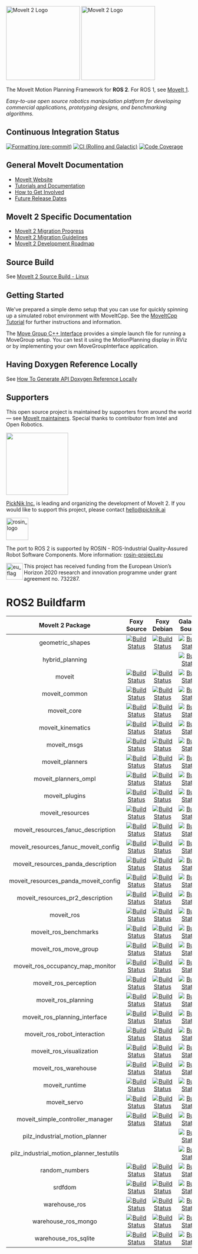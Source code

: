 <img src="https://moveit.ros.org/assets/logo/moveit2/moveit_logo-black.png#gh-light-mode-only" alt="MoveIt 2 Logo" width="200" id="moveit-logo-black"/>
<img src="https://moveit.ros.org/assets/logo/moveit2/moveit_logo-white.png#gh-dark-mode-only" alt="MoveIt 2 Logo" width="200" id="moveit-logo-white"/>

The MoveIt Motion Planning Framework for **ROS 2**. For ROS 1, see [MoveIt 1](https://github.com/ros-planning/moveit).

*Easy-to-use open source robotics manipulation platform for developing commercial applications, prototyping designs, and benchmarking algorithms.*

## Continuous Integration Status

[![Formatting (pre-commit)](https://github.com/ros-planning/moveit2/actions/workflows/format.yaml/badge.svg?branch=main)](https://github.com/ros-planning/moveit2/actions/workflows/format.yaml?query=branch%3Amain)
[![CI (Rolling and Galactic)](https://github.com/ros-planning/moveit2/actions/workflows/ci.yaml/badge.svg?branch=main)](https://github.com/ros-planning/moveit2/actions/workflows/ci.yaml?query=branch%3Amain)
[![Code Coverage](https://codecov.io/gh/ros-planning/moveit2/branch/main/graph/badge.svg?token=W7uHKcY0ly)](https://codecov.io/gh/ros-planning/moveit2)

## General MoveIt Documentation

- [MoveIt Website](http://moveit.ros.org)
- [Tutorials and Documentation](https://ros-planning.github.io/moveit_tutorials/)
- [How to Get Involved](http://moveit.ros.org/about/get_involved/)
- [Future Release Dates](https://moveit.ros.org/#release-versions)

## MoveIt 2 Specific Documentation

- [MoveIt 2 Migration Progress](https://docs.google.com/spreadsheets/d/1aPb3hNP213iPHQIYgcnCYh9cGFUlZmi_06E_9iTSsOI/edit?usp=sharing)
- [MoveIt 2 Migration Guidelines](doc/MIGRATION_GUIDE.md)
- [MoveIt 2 Development Roadmap](https://moveit.ros.org/documentation/contributing/roadmap/)

## Source Build

See [MoveIt 2 Source Build - Linux](https://moveit.ros.org/install-moveit2/source/)

## Getting Started

We've prepared a simple demo setup that you can use for quickly spinning up a simulated robot environment with MoveItCpp.
See the [MoveItCpp Tutorial](https://moveit.picknik.ai/foxy/doc/moveit_cpp/moveitcpp_tutorial.html) for further instructions and information.

The [Move Group C++ Interface](https://moveit.picknik.ai/foxy/doc/move_group_interface/move_group_interface_tutorial.html) provides a simple launch file for running a MoveGroup setup.
You can test it using the MotionPlanning display in RViz or by implementing your own MoveGroupInterface application.

## Having Doxygen Reference Locally
See [How To Generate API Doxygen Reference Locally](https://moveit.picknik.ai/main/doc/how_to_guides/how_to_generate_api_doxygen_locally.html)

## Supporters

This open source project is maintained by supporters from around the world — see [MoveIt maintainers](https://moveit.ros.org/about/). Special thanks to contributor from Intel and Open Robotics.

<a href="https://picknik.ai/">
  <img src="https://picknik.ai/assets/images/logo.jpg" width="168">
</a>

[PickNik Inc.](https://picknik.ai/) is leading and organizing the development of MoveIt 2.
If you would like to support this project, please contact hello@picknik.ai

<a href="http://rosin-project.eu">
  <img src="http://rosin-project.eu/wp-content/uploads/rosin_ack_logo_wide.png"
       alt="rosin_logo" height="60" >
</a>

The port to ROS 2 is supported by ROSIN - ROS-Industrial Quality-Assured Robot Software Components.
More information: <a href="http://rosin-project.eu">rosin-project.eu</a>

<img src="http://rosin-project.eu/wp-content/uploads/rosin_eu_flag.jpg"
     alt="eu_flag" height="45" align="left" >

This project has received funding from the European Union’s Horizon 2020
research and innovation programme under grant agreement no. 732287.


# ROS2 Buildfarm
| MoveIt 2 Package | Foxy Source | Foxy Debian | Galactic Source | Galactic Debian | Rolling Source | Rolling Debian |
|:---:|:---:|:---:|:---:|:---:|:---:|:---:|
| geometric_shapes | [![Build Status](https://build.ros2.org/buildStatus/icon?job=Fsrc_uF__geometric_shapes__ubuntu_focal__source)](https://build.ros2.org/job/Fsrc_uF__geometric_shapes__ubuntu_focal__source/) | [![Build Status](https://build.ros2.org/buildStatus/icon?job=Fbin_uF64__geometric_shapes__ubuntu_focal_amd64__binary)](https://build.ros2.org/job/Fbin_uF64__geometric_shapes__ubuntu_focal_amd64__binary/) | [![Build Status](https://build.ros2.org/buildStatus/icon?job=Gsrc_uF__geometric_shapes__ubuntu_focal__source)](https://build.ros2.org/job/Gsrc_uF__geometric_shapes__ubuntu_focal__source/) | [![Build Status](https://build.ros2.org/buildStatus/icon?job=Gbin_uF64__geometric_shapes__ubuntu_focal_amd64__binary)](https://build.ros2.org/job/Gbin_uF64__geometric_shapes__ubuntu_focal_amd64__binary/) | [![Build Status](https://build.ros2.org/buildStatus/icon?job=Rsrc_uF__geometric_shapes__ubuntu_focal__source)](https://build.ros2.org/job/Rsrc_uF__geometric_shapes__ubuntu_focal__source/) | [![Build Status](https://build.ros2.org/buildStatus/icon?job=Rbin_uF64__geometric_shapes__ubuntu_focal_amd64__binary)](https://build.ros2.org/job/Rbin_uF64__geometric_shapes__ubuntu_focal_amd64__binary/) |
| hybrid_planning | | | [![Build Status](https://build.ros2.org/buildStatus/icon?job=Gsrc_uF__moveit_hybrid_planning__ubuntu_focal__source)](https://build.ros2.org/job/Gsrc_uF__moveit_hybrid_planning__ubuntu_focal__source/) | [![Build Status](https://build.ros2.org/buildStatus/icon?job=Gbin_uF64__moveit_hybrid_planning__ubuntu_focal_amd64__binary)](https://build.ros2.org/job/Gbin_uF64__moveit_hybrid_planning__ubuntu_focal_amd64__binary/) | [![Build Status](https://build.ros2.org/buildStatus/icon?job=Rsrc_uF__moveit_hybrid_planning__ubuntu_focal__source)](https://build.ros2.org/job/Rsrc_uF__moveit_hybrid_planning__ubuntu_focal__source/) | [![Build Status](https://build.ros2.org/buildStatus/icon?job=Rbin_uF64__moveit_hybrid_planning__ubuntu_focal_amd64__binary)](https://build.ros2.org/job/Rbin_uF64__moveit_hybrid_planning__ubuntu_focal_amd64__binary/) |
| moveit | [![Build Status](https://build.ros2.org/buildStatus/icon?job=Fsrc_uF__moveit__ubuntu_focal__source)](https://build.ros2.org/job/Fsrc_uF__moveit__ubuntu_focal__source/) | [![Build Status](https://build.ros2.org/buildStatus/icon?job=Fbin_uF64__moveit__ubuntu_focal_amd64__binary)](https://build.ros2.org/job/Fbin_uF64__moveit__ubuntu_focal_amd64__binary/) | [![Build Status](https://build.ros2.org/buildStatus/icon?job=Gsrc_uF__moveit__ubuntu_focal__source)](https://build.ros2.org/job/Gsrc_uF__moveit__ubuntu_focal__source/) | [![Build Status](https://build.ros2.org/buildStatus/icon?job=Gbin_uF64__moveit__ubuntu_focal_amd64__binary)](https://build.ros2.org/job/Gbin_uF64__moveit__ubuntu_focal_amd64__binary/) | [![Build Status](https://build.ros2.org/buildStatus/icon?job=Rsrc_uF__moveit__ubuntu_focal__source)](https://build.ros2.org/job/Rsrc_uF__moveit__ubuntu_focal__source/) | [![Build Status](https://build.ros2.org/buildStatus/icon?job=Rbin_uF64__moveit__ubuntu_focal_amd64__binary)](https://build.ros2.org/job/Rbin_uF64__moveit__ubuntu_focal_amd64__binary/) |
| moveit_common | [![Build Status](https://build.ros2.org/buildStatus/icon?job=Fsrc_uF__moveit_common__ubuntu_focal__source)](https://build.ros2.org/job/Fsrc_uF__moveit_common__ubuntu_focal__source/) | [![Build Status](https://build.ros2.org/buildStatus/icon?job=Fbin_uF64__moveit_common__ubuntu_focal_amd64__binary)](https://build.ros2.org/job/Fbin_uF64__moveit_common__ubuntu_focal_amd64__binary/) | [![Build Status](https://build.ros2.org/buildStatus/icon?job=Gsrc_uF__moveit_common__ubuntu_focal__source)](https://build.ros2.org/job/Gsrc_uF__moveit_common__ubuntu_focal__source/) | [![Build Status](https://build.ros2.org/buildStatus/icon?job=Gbin_uF64__moveit_common__ubuntu_focal_amd64__binary)](https://build.ros2.org/job/Gbin_uF64__moveit_common__ubuntu_focal_amd64__binary/) | [![Build Status](https://build.ros2.org/buildStatus/icon?job=Rsrc_uF__moveit_common__ubuntu_focal__source)](https://build.ros2.org/job/Rsrc_uF__moveit_common__ubuntu_focal__source/) | [![Build Status](https://build.ros2.org/buildStatus/icon?job=Rbin_uF64__moveit_common__ubuntu_focal_amd64__binary)](https://build.ros2.org/job/Rbin_uF64__moveit_common__ubuntu_focal_amd64__binary/) |
| moveit_core | [![Build Status](https://build.ros2.org/buildStatus/icon?job=Fsrc_uF__moveit_core__ubuntu_focal__source)](https://build.ros2.org/job/Fsrc_uF__moveit_core__ubuntu_focal__source/) | [![Build Status](https://build.ros2.org/buildStatus/icon?job=Fbin_uF64__moveit_core__ubuntu_focal_amd64__binary)](https://build.ros2.org/job/Fbin_uF64__moveit_core__ubuntu_focal_amd64__binary/) | [![Build Status](https://build.ros2.org/buildStatus/icon?job=Gsrc_uF__moveit_core__ubuntu_focal__source)](https://build.ros2.org/job/Gsrc_uF__moveit_core__ubuntu_focal__source/) | [![Build Status](https://build.ros2.org/buildStatus/icon?job=Gbin_uF64__moveit_core__ubuntu_focal_amd64__binary)](https://build.ros2.org/job/Gbin_uF64__moveit_core__ubuntu_focal_amd64__binary/) | [![Build Status](https://build.ros2.org/buildStatus/icon?job=Rsrc_uF__moveit_core__ubuntu_focal__source)](https://build.ros2.org/job/Rsrc_uF__moveit_core__ubuntu_focal__source/) | [![Build Status](https://build.ros2.org/buildStatus/icon?job=Rbin_uF64__moveit_core__ubuntu_focal_amd64__binary)](https://build.ros2.org/job/Rbin_uF64__moveit_core__ubuntu_focal_amd64__binary/) |
| moveit_kinematics | [![Build Status](https://build.ros2.org/buildStatus/icon?job=Fsrc_uF__moveit_kinematics__ubuntu_focal__source)](https://build.ros2.org/job/Fsrc_uF__moveit_kinematics__ubuntu_focal__source/) | [![Build Status](https://build.ros2.org/buildStatus/icon?job=Fbin_uF64__moveit_kinematics__ubuntu_focal_amd64__binary)](https://build.ros2.org/job/Fbin_uF64__moveit_kinematics__ubuntu_focal_amd64__binary/) | [![Build Status](https://build.ros2.org/buildStatus/icon?job=Gsrc_uF__moveit_kinematics__ubuntu_focal__source)](https://build.ros2.org/job/Gsrc_uF__moveit_kinematics__ubuntu_focal__source/) | [![Build Status](https://build.ros2.org/buildStatus/icon?job=Gbin_uF64__moveit_kinematics__ubuntu_focal_amd64__binary)](https://build.ros2.org/job/Gbin_uF64__moveit_kinematics__ubuntu_focal_amd64__binary/) | [![Build Status](https://build.ros2.org/buildStatus/icon?job=Rsrc_uF__moveit_kinematics__ubuntu_focal__source)](https://build.ros2.org/job/Rsrc_uF__moveit_kinematics__ubuntu_focal__source/) | [![Build Status](https://build.ros2.org/buildStatus/icon?job=Rbin_uF64__moveit_kinematics__ubuntu_focal_amd64__binary)](https://build.ros2.org/job/Rbin_uF64__moveit_kinematics__ubuntu_focal_amd64__binary/) |
| moveit_msgs | [![Build Status](https://build.ros2.org/buildStatus/icon?job=Fsrc_uF__moveit_msgs__ubuntu_focal__source)](https://build.ros2.org/job/Fsrc_uF__moveit_msgs__ubuntu_focal__source/) | [![Build Status](https://build.ros2.org/buildStatus/icon?job=Fbin_uF64__moveit_msgs__ubuntu_focal_amd64__binary)](https://build.ros2.org/job/Fbin_uF64__moveit_msgs__ubuntu_focal_amd64__binary/) | [![Build Status](https://build.ros2.org/buildStatus/icon?job=Gsrc_uF__moveit_msgs__ubuntu_focal__source)](https://build.ros2.org/job/Gsrc_uF__moveit_msgs__ubuntu_focal__source/) | [![Build Status](https://build.ros2.org/buildStatus/icon?job=Gbin_uF64__moveit_msgs__ubuntu_focal_amd64__binary)](https://build.ros2.org/job/Gbin_uF64__moveit_msgs__ubuntu_focal_amd64__binary/) | [![Build Status](https://build.ros2.org/buildStatus/icon?job=Rsrc_uF__moveit_msgs__ubuntu_focal__source)](https://build.ros2.org/job/Rsrc_uF__moveit_msgs__ubuntu_focal__source/) | [![Build Status](https://build.ros2.org/buildStatus/icon?job=Rbin_uF64__moveit_msgs__ubuntu_focal_amd64__binary)](https://build.ros2.org/job/Rbin_uF64__moveit_msgs__ubuntu_focal_amd64__binary/) |
| moveit_planners | [![Build Status](https://build.ros2.org/buildStatus/icon?job=Fsrc_uF__moveit_planners__ubuntu_focal__source)](https://build.ros2.org/job/Fsrc_uF__moveit_planners__ubuntu_focal__source/) | [![Build Status](https://build.ros2.org/buildStatus/icon?job=Fbin_uF64__moveit_planners__ubuntu_focal_amd64__binary)](https://build.ros2.org/job/Fbin_uF64__moveit_planners__ubuntu_focal_amd64__binary/) | [![Build Status](https://build.ros2.org/buildStatus/icon?job=Gsrc_uF__moveit_planners__ubuntu_focal__source)](https://build.ros2.org/job/Gsrc_uF__moveit_planners__ubuntu_focal__source/) | [![Build Status](https://build.ros2.org/buildStatus/icon?job=Gbin_uF64__moveit_planners__ubuntu_focal_amd64__binary)](https://build.ros2.org/job/Gbin_uF64__moveit_planners__ubuntu_focal_amd64__binary/) | [![Build Status](https://build.ros2.org/buildStatus/icon?job=Rsrc_uF__moveit_planners__ubuntu_focal__source)](https://build.ros2.org/job/Rsrc_uF__moveit_planners__ubuntu_focal__source/) | [![Build Status](https://build.ros2.org/buildStatus/icon?job=Rbin_uF64__moveit_planners__ubuntu_focal_amd64__binary)](https://build.ros2.org/job/Rbin_uF64__moveit_planners__ubuntu_focal_amd64__binary/) |
| moveit_planners_ompl | [![Build Status](https://build.ros2.org/buildStatus/icon?job=Fsrc_uF__moveit_planners_ompl__ubuntu_focal__source)](https://build.ros2.org/job/Fsrc_uF__moveit_planners_ompl__ubuntu_focal__source/) | [![Build Status](https://build.ros2.org/buildStatus/icon?job=Fbin_uF64__moveit_planners_ompl__ubuntu_focal_amd64__binary)](https://build.ros2.org/job/Fbin_uF64__moveit_planners_ompl__ubuntu_focal_amd64__binary/) | [![Build Status](https://build.ros2.org/buildStatus/icon?job=Gsrc_uF__moveit_planners_ompl__ubuntu_focal__source)](https://build.ros2.org/job/Gsrc_uF__moveit_planners_ompl__ubuntu_focal__source/) | [![Build Status](https://build.ros2.org/buildStatus/icon?job=Gbin_uF64__moveit_planners_ompl__ubuntu_focal_amd64__binary)](https://build.ros2.org/job/Gbin_uF64__moveit_planners_ompl__ubuntu_focal_amd64__binary/) | [![Build Status](https://build.ros2.org/buildStatus/icon?job=Rsrc_uF__moveit_planners_ompl__ubuntu_focal__source)](https://build.ros2.org/job/Rsrc_uF__moveit_planners_ompl__ubuntu_focal__source/) | [![Build Status](https://build.ros2.org/buildStatus/icon?job=Rbin_uF64__moveit_planners_ompl__ubuntu_focal_amd64__binary)](https://build.ros2.org/job/Rbin_uF64__moveit_planners_ompl__ubuntu_focal_amd64__binary/) |
| moveit_plugins | [![Build Status](https://build.ros2.org/buildStatus/icon?job=Fsrc_uF__moveit_plugins__ubuntu_focal__source)](https://build.ros2.org/job/Fsrc_uF__moveit_plugins__ubuntu_focal__source/) | [![Build Status](https://build.ros2.org/buildStatus/icon?job=Fbin_uF64__moveit_plugins__ubuntu_focal_amd64__binary)](https://build.ros2.org/job/Fbin_uF64__moveit_plugins__ubuntu_focal_amd64__binary/) | [![Build Status](https://build.ros2.org/buildStatus/icon?job=Gsrc_uF__moveit_plugins__ubuntu_focal__source)](https://build.ros2.org/job/Gsrc_uF__moveit_plugins__ubuntu_focal__source/) | [![Build Status](https://build.ros2.org/buildStatus/icon?job=Gbin_uF64__moveit_plugins__ubuntu_focal_amd64__binary)](https://build.ros2.org/job/Gbin_uF64__moveit_plugins__ubuntu_focal_amd64__binary/) | [![Build Status](https://build.ros2.org/buildStatus/icon?job=Rsrc_uF__moveit_plugins__ubuntu_focal__source)](https://build.ros2.org/job/Rsrc_uF__moveit_plugins__ubuntu_focal__source/) | [![Build Status](https://build.ros2.org/buildStatus/icon?job=Rbin_uF64__moveit_plugins__ubuntu_focal_amd64__binary)](https://build.ros2.org/job/Rbin_uF64__moveit_plugins__ubuntu_focal_amd64__binary/) |
| moveit_resources | [![Build Status](https://build.ros2.org/buildStatus/icon?job=Fsrc_uF__moveit_resources__ubuntu_focal__source)](https://build.ros2.org/job/Fsrc_uF__moveit_resources__ubuntu_focal__source/) | [![Build Status](https://build.ros2.org/buildStatus/icon?job=Fbin_uF64__moveit_resources__ubuntu_focal_amd64__binary)](https://build.ros2.org/job/Fbin_uF64__moveit_resources__ubuntu_focal_amd64__binary/) | [![Build Status](https://build.ros2.org/buildStatus/icon?job=Gsrc_uF__moveit_resources__ubuntu_focal__source)](https://build.ros2.org/job/Gsrc_uF__moveit_resources__ubuntu_focal__source/) | [![Build Status](https://build.ros2.org/buildStatus/icon?job=Gbin_uF64__moveit_resources__ubuntu_focal_amd64__binary)](https://build.ros2.org/job/Gbin_uF64__moveit_resources__ubuntu_focal_amd64__binary/) | [![Build Status](https://build.ros2.org/buildStatus/icon?job=Rsrc_uF__moveit_resources__ubuntu_focal__source)](https://build.ros2.org/job/Rsrc_uF__moveit_resources__ubuntu_focal__source/) | [![Build Status](https://build.ros2.org/buildStatus/icon?job=Rbin_uF64__moveit_resources__ubuntu_focal_amd64__binary)](https://build.ros2.org/job/Rbin_uF64__moveit_resources__ubuntu_focal_amd64__binary/) |
| moveit_resources_fanuc_description | [![Build Status](https://build.ros2.org/buildStatus/icon?job=Fsrc_uF__moveit_resources_fanuc_description__ubuntu_focal__source)](https://build.ros2.org/job/Fsrc_uF__moveit_resources_fanuc_description__ubuntu_focal__source/) | [![Build Status](https://build.ros2.org/buildStatus/icon?job=Fbin_uF64__moveit_resources_fanuc_description__ubuntu_focal_amd64__binary)](https://build.ros2.org/job/Fbin_uF64__moveit_resources_fanuc_description__ubuntu_focal_amd64__binary/) | [![Build Status](https://build.ros2.org/buildStatus/icon?job=Gsrc_uF__moveit_resources_fanuc_description__ubuntu_focal__source)](https://build.ros2.org/job/Gsrc_uF__moveit_resources_fanuc_description__ubuntu_focal__source/) | [![Build Status](https://build.ros2.org/buildStatus/icon?job=Gbin_uF64__moveit_resources_fanuc_description__ubuntu_focal_amd64__binary)](https://build.ros2.org/job/Gbin_uF64__moveit_resources_fanuc_description__ubuntu_focal_amd64__binary/) | [![Build Status](https://build.ros2.org/buildStatus/icon?job=Rsrc_uF__moveit_resources_fanuc_description__ubuntu_focal__source)](https://build.ros2.org/job/Rsrc_uF__moveit_resources_fanuc_description__ubuntu_focal__source/) | [![Build Status](https://build.ros2.org/buildStatus/icon?job=Rbin_uF64__moveit_resources_fanuc_description__ubuntu_focal_amd64__binary)](https://build.ros2.org/job/Rbin_uF64__moveit_resources_fanuc_description__ubuntu_focal_amd64__binary/) |
| moveit_resources_fanuc_moveit_config | [![Build Status](https://build.ros2.org/buildStatus/icon?job=Fsrc_uF__moveit_resources_fanuc_moveit_config__ubuntu_focal__source)](https://build.ros2.org/job/Fsrc_uF__moveit_resources_fanuc_moveit_config__ubuntu_focal__source/) | [![Build Status](https://build.ros2.org/buildStatus/icon?job=Fbin_uF64__moveit_resources_fanuc_moveit_config__ubuntu_focal_amd64__binary)](https://build.ros2.org/job/Fbin_uF64__moveit_resources_fanuc_moveit_config__ubuntu_focal_amd64__binary/) | [![Build Status](https://build.ros2.org/buildStatus/icon?job=Gsrc_uF__moveit_resources_fanuc_moveit_config__ubuntu_focal__source)](https://build.ros2.org/job/Gsrc_uF__moveit_resources_fanuc_moveit_config__ubuntu_focal__source/) | [![Build Status](https://build.ros2.org/buildStatus/icon?job=Gbin_uF64__moveit_resources_fanuc_moveit_config__ubuntu_focal_amd64__binary)](https://build.ros2.org/job/Gbin_uF64__moveit_resources_fanuc_moveit_config__ubuntu_focal_amd64__binary/) | [![Build Status](https://build.ros2.org/buildStatus/icon?job=Rsrc_uF__moveit_resources_fanuc_moveit_config__ubuntu_focal__source)](https://build.ros2.org/job/Rsrc_uF__moveit_resources_fanuc_moveit_config__ubuntu_focal__source/) | [![Build Status](https://build.ros2.org/buildStatus/icon?job=Rbin_uF64__moveit_resources_fanuc_moveit_config__ubuntu_focal_amd64__binary)](https://build.ros2.org/job/Rbin_uF64__moveit_resources_fanuc_moveit_config__ubuntu_focal_amd64__binary/) |
| moveit_resources_panda_description | [![Build Status](https://build.ros2.org/buildStatus/icon?job=Fsrc_uF__moveit_resources_panda_description__ubuntu_focal__source)](https://build.ros2.org/job/Fsrc_uF__moveit_resources_panda_description__ubuntu_focal__source/) | [![Build Status](https://build.ros2.org/buildStatus/icon?job=Fbin_uF64__moveit_resources_panda_description__ubuntu_focal_amd64__binary)](https://build.ros2.org/job/Fbin_uF64__moveit_resources_panda_description__ubuntu_focal_amd64__binary/) | [![Build Status](https://build.ros2.org/buildStatus/icon?job=Gsrc_uF__moveit_resources_panda_description__ubuntu_focal__source)](https://build.ros2.org/job/Gsrc_uF__moveit_resources_panda_description__ubuntu_focal__source/) | [![Build Status](https://build.ros2.org/buildStatus/icon?job=Gbin_uF64__moveit_resources_panda_description__ubuntu_focal_amd64__binary)](https://build.ros2.org/job/Gbin_uF64__moveit_resources_panda_description__ubuntu_focal_amd64__binary/) | [![Build Status](https://build.ros2.org/buildStatus/icon?job=Rsrc_uF__moveit_resources_panda_description__ubuntu_focal__source)](https://build.ros2.org/job/Rsrc_uF__moveit_resources_panda_description__ubuntu_focal__source/) | [![Build Status](https://build.ros2.org/buildStatus/icon?job=Rbin_uF64__moveit_resources_panda_description__ubuntu_focal_amd64__binary)](https://build.ros2.org/job/Rbin_uF64__moveit_resources_panda_description__ubuntu_focal_amd64__binary/) |
| moveit_resources_panda_moveit_config | [![Build Status](https://build.ros2.org/buildStatus/icon?job=Fsrc_uF__moveit_resources_panda_moveit_config__ubuntu_focal__source)](https://build.ros2.org/job/Fsrc_uF__moveit_resources_panda_moveit_config__ubuntu_focal__source/) | [![Build Status](https://build.ros2.org/buildStatus/icon?job=Fbin_uF64__moveit_resources_panda_moveit_config__ubuntu_focal_amd64__binary)](https://build.ros2.org/job/Fbin_uF64__moveit_resources_panda_moveit_config__ubuntu_focal_amd64__binary/) | [![Build Status](https://build.ros2.org/buildStatus/icon?job=Gsrc_uF__moveit_resources_panda_moveit_config__ubuntu_focal__source)](https://build.ros2.org/job/Gsrc_uF__moveit_resources_panda_moveit_config__ubuntu_focal__source/) | [![Build Status](https://build.ros2.org/buildStatus/icon?job=Gbin_uF64__moveit_resources_panda_moveit_config__ubuntu_focal_amd64__binary)](https://build.ros2.org/job/Gbin_uF64__moveit_resources_panda_moveit_config__ubuntu_focal_amd64__binary/) | [![Build Status](https://build.ros2.org/buildStatus/icon?job=Rsrc_uF__moveit_resources_panda_moveit_config__ubuntu_focal__source)](https://build.ros2.org/job/Rsrc_uF__moveit_resources_panda_moveit_config__ubuntu_focal__source/) | [![Build Status](https://build.ros2.org/buildStatus/icon?job=Rbin_uF64__moveit_resources_panda_moveit_config__ubuntu_focal_amd64__binary)](https://build.ros2.org/job/Rbin_uF64__moveit_resources_panda_moveit_config__ubuntu_focal_amd64__binary/) |
| moveit_resources_pr2_description | [![Build Status](https://build.ros2.org/buildStatus/icon?job=Fsrc_uF__moveit_resources_pr2_description__ubuntu_focal__source)](https://build.ros2.org/job/Fsrc_uF__moveit_resources_pr2_description__ubuntu_focal__source/) | [![Build Status](https://build.ros2.org/buildStatus/icon?job=Fbin_uF64__moveit_resources_pr2_description__ubuntu_focal_amd64__binary)](https://build.ros2.org/job/Fbin_uF64__moveit_resources_pr2_description__ubuntu_focal_amd64__binary/) | [![Build Status](https://build.ros2.org/buildStatus/icon?job=Gsrc_uF__moveit_resources_pr2_description__ubuntu_focal__source)](https://build.ros2.org/job/Gsrc_uF__moveit_resources_pr2_description__ubuntu_focal__source/) | [![Build Status](https://build.ros2.org/buildStatus/icon?job=Gbin_uF64__moveit_resources_pr2_description__ubuntu_focal_amd64__binary)](https://build.ros2.org/job/Gbin_uF64__moveit_resources_pr2_description__ubuntu_focal_amd64__binary/) | [![Build Status](https://build.ros2.org/buildStatus/icon?job=Rsrc_uF__moveit_resources_pr2_description__ubuntu_focal__source)](https://build.ros2.org/job/Rsrc_uF__moveit_resources_pr2_description__ubuntu_focal__source/) | [![Build Status](https://build.ros2.org/buildStatus/icon?job=Rbin_uF64__moveit_resources_pr2_description__ubuntu_focal_amd64__binary)](https://build.ros2.org/job/Rbin_uF64__moveit_resources_pr2_description__ubuntu_focal_amd64__binary/) |
| moveit_ros | [![Build Status](https://build.ros2.org/buildStatus/icon?job=Fsrc_uF__moveit_ros__ubuntu_focal__source)](https://build.ros2.org/job/Fsrc_uF__moveit_ros__ubuntu_focal__source/) | [![Build Status](https://build.ros2.org/buildStatus/icon?job=Fbin_uF64__moveit_ros__ubuntu_focal_amd64__binary)](https://build.ros2.org/job/Fbin_uF64__moveit_ros__ubuntu_focal_amd64__binary/) | [![Build Status](https://build.ros2.org/buildStatus/icon?job=Gsrc_uF__moveit_ros__ubuntu_focal__source)](https://build.ros2.org/job/Gsrc_uF__moveit_ros__ubuntu_focal__source/) | [![Build Status](https://build.ros2.org/buildStatus/icon?job=Gbin_uF64__moveit_ros__ubuntu_focal_amd64__binary)](https://build.ros2.org/job/Gbin_uF64__moveit_ros__ubuntu_focal_amd64__binary/) | [![Build Status](https://build.ros2.org/buildStatus/icon?job=Rsrc_uF__moveit_ros__ubuntu_focal__source)](https://build.ros2.org/job/Rsrc_uF__moveit_ros__ubuntu_focal__source/) | [![Build Status](https://build.ros2.org/buildStatus/icon?job=Rbin_uF64__moveit_ros__ubuntu_focal_amd64__binary)](https://build.ros2.org/job/Rbin_uF64__moveit_ros__ubuntu_focal_amd64__binary/) |
| moveit_ros_benchmarks | [![Build Status](https://build.ros2.org/buildStatus/icon?job=Fsrc_uF__moveit_ros_benchmarks__ubuntu_focal__source)](https://build.ros2.org/job/Fsrc_uF__moveit_ros_benchmarks__ubuntu_focal__source/) | [![Build Status](https://build.ros2.org/buildStatus/icon?job=Fbin_uF64__moveit_ros_benchmarks__ubuntu_focal_amd64__binary)](https://build.ros2.org/job/Fbin_uF64__moveit_ros_benchmarks__ubuntu_focal_amd64__binary/) | [![Build Status](https://build.ros2.org/buildStatus/icon?job=Gsrc_uF__moveit_ros_benchmarks__ubuntu_focal__source)](https://build.ros2.org/job/Gsrc_uF__moveit_ros_benchmarks__ubuntu_focal__source/) | [![Build Status](https://build.ros2.org/buildStatus/icon?job=Gbin_uF64__moveit_ros_benchmarks__ubuntu_focal_amd64__binary)](https://build.ros2.org/job/Gbin_uF64__moveit_ros_benchmarks__ubuntu_focal_amd64__binary/) | [![Build Status](https://build.ros2.org/buildStatus/icon?job=Rsrc_uF__moveit_ros_benchmarks__ubuntu_focal__source)](https://build.ros2.org/job/Rsrc_uF__moveit_ros_benchmarks__ubuntu_focal__source/) | [![Build Status](https://build.ros2.org/buildStatus/icon?job=Rbin_uF64__moveit_ros_benchmarks__ubuntu_focal_amd64__binary)](https://build.ros2.org/job/Rbin_uF64__moveit_ros_benchmarks__ubuntu_focal_amd64__binary/) |
| moveit_ros_move_group | [![Build Status](https://build.ros2.org/buildStatus/icon?job=Fsrc_uF__moveit_ros_move_group__ubuntu_focal__source)](https://build.ros2.org/job/Fsrc_uF__moveit_ros_move_group__ubuntu_focal__source/) | [![Build Status](https://build.ros2.org/buildStatus/icon?job=Fbin_uF64__moveit_ros_move_group__ubuntu_focal_amd64__binary)](https://build.ros2.org/job/Fbin_uF64__moveit_ros_move_group__ubuntu_focal_amd64__binary/) | [![Build Status](https://build.ros2.org/buildStatus/icon?job=Gsrc_uF__moveit_ros_move_group__ubuntu_focal__source)](https://build.ros2.org/job/Gsrc_uF__moveit_ros_move_group__ubuntu_focal__source/) | [![Build Status](https://build.ros2.org/buildStatus/icon?job=Gbin_uF64__moveit_ros_move_group__ubuntu_focal_amd64__binary)](https://build.ros2.org/job/Gbin_uF64__moveit_ros_move_group__ubuntu_focal_amd64__binary/) | [![Build Status](https://build.ros2.org/buildStatus/icon?job=Rsrc_uF__moveit_ros_move_group__ubuntu_focal__source)](https://build.ros2.org/job/Rsrc_uF__moveit_ros_move_group__ubuntu_focal__source/) | [![Build Status](https://build.ros2.org/buildStatus/icon?job=Rbin_uF64__moveit_ros_move_group__ubuntu_focal_amd64__binary)](https://build.ros2.org/job/Rbin_uF64__moveit_ros_move_group__ubuntu_focal_amd64__binary/) |
| moveit_ros_occupancy_map_monitor | [![Build Status](https://build.ros2.org/buildStatus/icon?job=Fsrc_uF__moveit_ros_occupancy_map_monitor__ubuntu_focal__source)](https://build.ros2.org/job/Fsrc_uF__moveit_ros_occupancy_map_monitor__ubuntu_focal__source/) | [![Build Status](https://build.ros2.org/buildStatus/icon?job=Fbin_uF64__moveit_ros_occupancy_map_monitor__ubuntu_focal_amd64__binary)](https://build.ros2.org/job/Fbin_uF64__moveit_ros_occupancy_map_monitor__ubuntu_focal_amd64__binary/) | [![Build Status](https://build.ros2.org/buildStatus/icon?job=Gsrc_uF__moveit_ros_occupancy_map_monitor__ubuntu_focal__source)](https://build.ros2.org/job/Gsrc_uF__moveit_ros_occupancy_map_monitor__ubuntu_focal__source/) | [![Build Status](https://build.ros2.org/buildStatus/icon?job=Gbin_uF64__moveit_ros_occupancy_map_monitor__ubuntu_focal_amd64__binary)](https://build.ros2.org/job/Gbin_uF64__moveit_ros_occupancy_map_monitor__ubuntu_focal_amd64__binary/) | [![Build Status](https://build.ros2.org/buildStatus/icon?job=Rsrc_uF__moveit_ros_occupancy_map_monitor__ubuntu_focal__source)](https://build.ros2.org/job/Rsrc_uF__moveit_ros_occupancy_map_monitor__ubuntu_focal__source/) | [![Build Status](https://build.ros2.org/buildStatus/icon?job=Rbin_uF64__moveit_ros_occupancy_map_monitor__ubuntu_focal_amd64__binary)](https://build.ros2.org/job/Rbin_uF64__moveit_ros_occupancy_map_monitor__ubuntu_focal_amd64__binary/) |
| moveit_ros_perception | [![Build Status](https://build.ros2.org/buildStatus/icon?job=Fsrc_uF__moveit_ros_perception__ubuntu_focal__source)](https://build.ros2.org/job/Fsrc_uF__moveit_ros_perception__ubuntu_focal__source/) | [![Build Status](https://build.ros2.org/buildStatus/icon?job=Fbin_uF64__moveit_ros_perception__ubuntu_focal_amd64__binary)](https://build.ros2.org/job/Fbin_uF64__moveit_ros_perception__ubuntu_focal_amd64__binary/) | [![Build Status](https://build.ros2.org/buildStatus/icon?job=Gsrc_uF__moveit_ros_perception__ubuntu_focal__source)](https://build.ros2.org/job/Gsrc_uF__moveit_ros_perception__ubuntu_focal__source/) | [![Build Status](https://build.ros2.org/buildStatus/icon?job=Gbin_uF64__moveit_ros_perception__ubuntu_focal_amd64__binary)](https://build.ros2.org/job/Gbin_uF64__moveit_ros_perception__ubuntu_focal_amd64__binary/) | [![Build Status](https://build.ros2.org/buildStatus/icon?job=Rsrc_uF__moveit_ros_perception__ubuntu_focal__source)](https://build.ros2.org/job/Rsrc_uF__moveit_ros_perception__ubuntu_focal__source/) | [![Build Status](https://build.ros2.org/buildStatus/icon?job=Rbin_uF64__moveit_ros_perception__ubuntu_focal_amd64__binary)](https://build.ros2.org/job/Rbin_uF64__moveit_ros_perception__ubuntu_focal_amd64__binary/) |
| moveit_ros_planning | [![Build Status](https://build.ros2.org/buildStatus/icon?job=Fsrc_uF__moveit_ros_planning__ubuntu_focal__source)](https://build.ros2.org/job/Fsrc_uF__moveit_ros_planning__ubuntu_focal__source/) | [![Build Status](https://build.ros2.org/buildStatus/icon?job=Fbin_uF64__moveit_ros_planning__ubuntu_focal_amd64__binary)](https://build.ros2.org/job/Fbin_uF64__moveit_ros_planning__ubuntu_focal_amd64__binary/) | [![Build Status](https://build.ros2.org/buildStatus/icon?job=Gsrc_uF__moveit_ros_planning__ubuntu_focal__source)](https://build.ros2.org/job/Gsrc_uF__moveit_ros_planning__ubuntu_focal__source/) | [![Build Status](https://build.ros2.org/buildStatus/icon?job=Gbin_uF64__moveit_ros_planning__ubuntu_focal_amd64__binary)](https://build.ros2.org/job/Gbin_uF64__moveit_ros_planning__ubuntu_focal_amd64__binary/) | [![Build Status](https://build.ros2.org/buildStatus/icon?job=Rsrc_uF__moveit_ros_planning__ubuntu_focal__source)](https://build.ros2.org/job/Rsrc_uF__moveit_ros_planning__ubuntu_focal__source/) | [![Build Status](https://build.ros2.org/buildStatus/icon?job=Rbin_uF64__moveit_ros_planning__ubuntu_focal_amd64__binary)](https://build.ros2.org/job/Rbin_uF64__moveit_ros_planning__ubuntu_focal_amd64__binary/) |
| moveit_ros_planning_interface | [![Build Status](https://build.ros2.org/buildStatus/icon?job=Fsrc_uF__moveit_ros_planning_interface__ubuntu_focal__source)](https://build.ros2.org/job/Fsrc_uF__moveit_ros_planning_interface__ubuntu_focal__source/) | [![Build Status](https://build.ros2.org/buildStatus/icon?job=Fbin_uF64__moveit_ros_planning_interface__ubuntu_focal_amd64__binary)](https://build.ros2.org/job/Fbin_uF64__moveit_ros_planning_interface__ubuntu_focal_amd64__binary/) | [![Build Status](https://build.ros2.org/buildStatus/icon?job=Gsrc_uF__moveit_ros_planning_interface__ubuntu_focal__source)](https://build.ros2.org/job/Gsrc_uF__moveit_ros_planning_interface__ubuntu_focal__source/) | [![Build Status](https://build.ros2.org/buildStatus/icon?job=Gbin_uF64__moveit_ros_planning_interface__ubuntu_focal_amd64__binary)](https://build.ros2.org/job/Gbin_uF64__moveit_ros_planning_interface__ubuntu_focal_amd64__binary/) | [![Build Status](https://build.ros2.org/buildStatus/icon?job=Rsrc_uF__moveit_ros_planning_interface__ubuntu_focal__source)](https://build.ros2.org/job/Rsrc_uF__moveit_ros_planning_interface__ubuntu_focal__source/) | [![Build Status](https://build.ros2.org/buildStatus/icon?job=Rbin_uF64__moveit_ros_planning_interface__ubuntu_focal_amd64__binary)](https://build.ros2.org/job/Rbin_uF64__moveit_ros_planning_interface__ubuntu_focal_amd64__binary/) |
| moveit_ros_robot_interaction | [![Build Status](https://build.ros2.org/buildStatus/icon?job=Fsrc_uF__moveit_ros_robot_interaction__ubuntu_focal__source)](https://build.ros2.org/job/Fsrc_uF__moveit_ros_robot_interaction__ubuntu_focal__source/) | [![Build Status](https://build.ros2.org/buildStatus/icon?job=Fbin_uF64__moveit_ros_robot_interaction__ubuntu_focal_amd64__binary)](https://build.ros2.org/job/Fbin_uF64__moveit_ros_robot_interaction__ubuntu_focal_amd64__binary/) | [![Build Status](https://build.ros2.org/buildStatus/icon?job=Gsrc_uF__moveit_ros_robot_interaction__ubuntu_focal__source)](https://build.ros2.org/job/Gsrc_uF__moveit_ros_robot_interaction__ubuntu_focal__source/) | [![Build Status](https://build.ros2.org/buildStatus/icon?job=Gbin_uF64__moveit_ros_robot_interaction__ubuntu_focal_amd64__binary)](https://build.ros2.org/job/Gbin_uF64__moveit_ros_robot_interaction__ubuntu_focal_amd64__binary/) | [![Build Status](https://build.ros2.org/buildStatus/icon?job=Rsrc_uF__moveit_ros_robot_interaction__ubuntu_focal__source)](https://build.ros2.org/job/Rsrc_uF__moveit_ros_robot_interaction__ubuntu_focal__source/) | [![Build Status](https://build.ros2.org/buildStatus/icon?job=Rbin_uF64__moveit_ros_robot_interaction__ubuntu_focal_amd64__binary)](https://build.ros2.org/job/Rbin_uF64__moveit_ros_robot_interaction__ubuntu_focal_amd64__binary/) |
| moveit_ros_visualization | [![Build Status](https://build.ros2.org/buildStatus/icon?job=Fsrc_uF__moveit_ros_visualization__ubuntu_focal__source)](https://build.ros2.org/job/Fsrc_uF__moveit_ros_visualization__ubuntu_focal__source/) | [![Build Status](https://build.ros2.org/buildStatus/icon?job=Fbin_uF64__moveit_ros_visualization__ubuntu_focal_amd64__binary)](https://build.ros2.org/job/Fbin_uF64__moveit_ros_visualization__ubuntu_focal_amd64__binary/) | [![Build Status](https://build.ros2.org/buildStatus/icon?job=Gsrc_uF__moveit_ros_visualization__ubuntu_focal__source)](https://build.ros2.org/job/Gsrc_uF__moveit_ros_visualization__ubuntu_focal__source/) | [![Build Status](https://build.ros2.org/buildStatus/icon?job=Gbin_uF64__moveit_ros_visualization__ubuntu_focal_amd64__binary)](https://build.ros2.org/job/Gbin_uF64__moveit_ros_visualization__ubuntu_focal_amd64__binary/) | [![Build Status](https://build.ros2.org/buildStatus/icon?job=Rsrc_uF__moveit_ros_visualization__ubuntu_focal__source)](https://build.ros2.org/job/Rsrc_uF__moveit_ros_visualization__ubuntu_focal__source/) | [![Build Status](https://build.ros2.org/buildStatus/icon?job=Rbin_uF64__moveit_ros_visualization__ubuntu_focal_amd64__binary)](https://build.ros2.org/job/Rbin_uF64__moveit_ros_visualization__ubuntu_focal_amd64__binary/) |
| moveit_ros_warehouse | [![Build Status](https://build.ros2.org/buildStatus/icon?job=Fsrc_uF__moveit_ros_warehouse__ubuntu_focal__source)](https://build.ros2.org/job/Fsrc_uF__moveit_ros_warehouse__ubuntu_focal__source/) | [![Build Status](https://build.ros2.org/buildStatus/icon?job=Fbin_uF64__moveit_ros_warehouse__ubuntu_focal_amd64__binary)](https://build.ros2.org/job/Fbin_uF64__moveit_ros_warehouse__ubuntu_focal_amd64__binary/) | [![Build Status](https://build.ros2.org/buildStatus/icon?job=Gsrc_uF__moveit_ros_warehouse__ubuntu_focal__source)](https://build.ros2.org/job/Gsrc_uF__moveit_ros_warehouse__ubuntu_focal__source/) | [![Build Status](https://build.ros2.org/buildStatus/icon?job=Gbin_uF64__moveit_ros_warehouse__ubuntu_focal_amd64__binary)](https://build.ros2.org/job/Gbin_uF64__moveit_ros_warehouse__ubuntu_focal_amd64__binary/) | [![Build Status](https://build.ros2.org/buildStatus/icon?job=Rsrc_uF__moveit_ros_warehouse__ubuntu_focal__source)](https://build.ros2.org/job/Rsrc_uF__moveit_ros_warehouse__ubuntu_focal__source/) | [![Build Status](https://build.ros2.org/buildStatus/icon?job=Rbin_uF64__moveit_ros_warehouse__ubuntu_focal_amd64__binary)](https://build.ros2.org/job/Rbin_uF64__moveit_ros_warehouse__ubuntu_focal_amd64__binary/) |
| moveit_runtime | [![Build Status](https://build.ros2.org/buildStatus/icon?job=Fsrc_uF__moveit_runtime__ubuntu_focal__source)](https://build.ros2.org/job/Fsrc_uF__moveit_runtime__ubuntu_focal__source/) | [![Build Status](https://build.ros2.org/buildStatus/icon?job=Fbin_uF64__moveit_runtime__ubuntu_focal_amd64__binary)](https://build.ros2.org/job/Fbin_uF64__moveit_runtime__ubuntu_focal_amd64__binary/) | [![Build Status](https://build.ros2.org/buildStatus/icon?job=Gsrc_uF__moveit_runtime__ubuntu_focal__source)](https://build.ros2.org/job/Gsrc_uF__moveit_runtime__ubuntu_focal__source/) | [![Build Status](https://build.ros2.org/buildStatus/icon?job=Gbin_uF64__moveit_runtime__ubuntu_focal_amd64__binary)](https://build.ros2.org/job/Gbin_uF64__moveit_runtime__ubuntu_focal_amd64__binary/) | [![Build Status](https://build.ros2.org/buildStatus/icon?job=Rsrc_uF__moveit_runtime__ubuntu_focal__source)](https://build.ros2.org/job/Rsrc_uF__moveit_runtime__ubuntu_focal__source/) | [![Build Status](https://build.ros2.org/buildStatus/icon?job=Rbin_uF64__moveit_runtime__ubuntu_focal_amd64__binary)](https://build.ros2.org/job/Rbin_uF64__moveit_runtime__ubuntu_focal_amd64__binary/) |
| moveit_servo | [![Build Status](https://build.ros2.org/buildStatus/icon?job=Fsrc_uF__moveit_servo__ubuntu_focal__source)](https://build.ros2.org/job/Fsrc_uF__moveit_servo__ubuntu_focal__source/) | [![Build Status](https://build.ros2.org/buildStatus/icon?job=Fbin_uF64__moveit_servo__ubuntu_focal_amd64__binary)](https://build.ros2.org/job/Fbin_uF64__moveit_servo__ubuntu_focal_amd64__binary/) | [![Build Status](https://build.ros2.org/buildStatus/icon?job=Gsrc_uF__moveit_servo__ubuntu_focal__source)](https://build.ros2.org/job/Gsrc_uF__moveit_servo__ubuntu_focal__source/) | [![Build Status](https://build.ros2.org/buildStatus/icon?job=Gbin_uF64__moveit_servo__ubuntu_focal_amd64__binary)](https://build.ros2.org/job/Gbin_uF64__moveit_servo__ubuntu_focal_amd64__binary/) | [![Build Status](https://build.ros2.org/buildStatus/icon?job=Rsrc_uF__moveit_servo__ubuntu_focal__source)](https://build.ros2.org/job/Rsrc_uF__moveit_servo__ubuntu_focal__source/) | [![Build Status](https://build.ros2.org/buildStatus/icon?job=Rbin_uF64__moveit_servo__ubuntu_focal_amd64__binary)](https://build.ros2.org/job/Rbin_uF64__moveit_servo__ubuntu_focal_amd64__binary/) |
| moveit_simple_controller_manager | [![Build Status](https://build.ros2.org/buildStatus/icon?job=Fsrc_uF__moveit_simple_controller_manager__ubuntu_focal__source)](https://build.ros2.org/job/Fsrc_uF__moveit_simple_controller_manager__ubuntu_focal__source/) | [![Build Status](https://build.ros2.org/buildStatus/icon?job=Fbin_uF64__moveit_simple_controller_manager__ubuntu_focal_amd64__binary)](https://build.ros2.org/job/Fbin_uF64__moveit_simple_controller_manager__ubuntu_focal_amd64__binary/) | [![Build Status](https://build.ros2.org/buildStatus/icon?job=Gsrc_uF__moveit_simple_controller_manager__ubuntu_focal__source)](https://build.ros2.org/job/Gsrc_uF__moveit_simple_controller_manager__ubuntu_focal__source/) | [![Build Status](https://build.ros2.org/buildStatus/icon?job=Gbin_uF64__moveit_simple_controller_manager__ubuntu_focal_amd64__binary)](https://build.ros2.org/job/Gbin_uF64__moveit_simple_controller_manager__ubuntu_focal_amd64__binary/) | [![Build Status](https://build.ros2.org/buildStatus/icon?job=Rsrc_uF__moveit_simple_controller_manager__ubuntu_focal__source)](https://build.ros2.org/job/Rsrc_uF__moveit_simple_controller_manager__ubuntu_focal__source/) | [![Build Status](https://build.ros2.org/buildStatus/icon?job=Rbin_uF64__moveit_simple_controller_manager__ubuntu_focal_amd64__binary)](https://build.ros2.org/job/Rbin_uF64__moveit_simple_controller_manager__ubuntu_focal_amd64__binary/) |
| pilz_industrial_motion_planner | | | [![Build Status](https://build.ros2.org/buildStatus/icon?job=Gsrc_uF__pilz_industrial_motion_planner__ubuntu_focal__source)](https://build.ros2.org/job/Gsrc_uF__pilz_industrial_motion_planner__ubuntu_focal__source/) | [![Build Status](https://build.ros2.org/buildStatus/icon?job=Gbin_uF64__pilz_industrial_motion_planner__ubuntu_focal_amd64__binary)](https://build.ros2.org/job/Gbin_uF64__pilz_industrial_motion_planner__ubuntu_focal_amd64__binary/) | [![Build Status](https://build.ros2.org/buildStatus/icon?job=Rsrc_uF__pilz_industrial_motion_planner__ubuntu_focal__source)](https://build.ros2.org/job/Rsrc_uF__pilz_industrial_motion_planner__ubuntu_focal__source/) | [![Build Status](https://build.ros2.org/buildStatus/icon?job=Rbin_uF64__pilz_industrial_motion_planner__ubuntu_focal_amd64__binary)](https://build.ros2.org/job/Rbin_uF64__pilz_industrial_motion_planner__ubuntu_focal_amd64__binary/) |
| pilz_industrial_motion_planner_testutils | | | [![Build Status](https://build.ros2.org/buildStatus/icon?job=Gsrc_uF__pilz_industrial_motion_planner_testutils__ubuntu_focal__source)](https://build.ros2.org/job/Gsrc_uF__pilz_industrial_motion_planner_testutils__ubuntu_focal__source/) | [![Build Status](https://build.ros2.org/buildStatus/icon?job=Gbin_uF64__pilz_industrial_motion_planner_testutils__ubuntu_focal_amd64__binary)](https://build.ros2.org/job/Gbin_uF64__pilz_industrial_motion_planner_testutils__ubuntu_focal_amd64__binary/) | [![Build Status](https://build.ros2.org/buildStatus/icon?job=Rsrc_uF__pilz_industrial_motion_planner_testutils__ubuntu_focal__source)](https://build.ros2.org/job/Rsrc_uF__pilz_industrial_motion_planner_testutils__ubuntu_focal__source/) | [![Build Status](https://build.ros2.org/buildStatus/icon?job=Rbin_uF64__pilz_industrial_motion_planner_testutils__ubuntu_focal_amd64__binary)](https://build.ros2.org/job/Rbin_uF64__pilz_industrial_motion_planner_testutils__ubuntu_focal_amd64__binary/) |
| random_numbers | [![Build Status](https://build.ros2.org/buildStatus/icon?job=Fsrc_uF__random_numbers__ubuntu_focal__source)](https://build.ros2.org/job/Fsrc_uF__random_numbers__ubuntu_focal__source/) | [![Build Status](https://build.ros2.org/buildStatus/icon?job=Fbin_uF64__random_numbers__ubuntu_focal_amd64__binary)](https://build.ros2.org/job/Fbin_uF64__random_numbers__ubuntu_focal_amd64__binary/) | [![Build Status](https://build.ros2.org/buildStatus/icon?job=Gsrc_uF__random_numbers__ubuntu_focal__source)](https://build.ros2.org/job/Gsrc_uF__random_numbers__ubuntu_focal__source/) | [![Build Status](https://build.ros2.org/buildStatus/icon?job=Gbin_uF64__random_numbers__ubuntu_focal_amd64__binary)](https://build.ros2.org/job/Gbin_uF64__random_numbers__ubuntu_focal_amd64__binary/) | [![Build Status](https://build.ros2.org/buildStatus/icon?job=Rsrc_uF__random_numbers__ubuntu_focal__source)](https://build.ros2.org/job/Rsrc_uF__random_numbers__ubuntu_focal__source/) | [![Build Status](https://build.ros2.org/buildStatus/icon?job=Rbin_uF64__random_numbers__ubuntu_focal_amd64__binary)](https://build.ros2.org/job/Rbin_uF64__random_numbers__ubuntu_focal_amd64__binary/) |
| srdfdom | [![Build Status](https://build.ros2.org/buildStatus/icon?job=Fsrc_uF__srdfdom__ubuntu_focal__source)](https://build.ros2.org/job/Fsrc_uF__srdfdom__ubuntu_focal__source/) | [![Build Status](https://build.ros2.org/buildStatus/icon?job=Fbin_uF64__srdfdom__ubuntu_focal_amd64__binary)](https://build.ros2.org/job/Fbin_uF64__srdfdom__ubuntu_focal_amd64__binary/) | [![Build Status](https://build.ros2.org/buildStatus/icon?job=Gsrc_uF__srdfdom__ubuntu_focal__source)](https://build.ros2.org/job/Gsrc_uF__srdfdom__ubuntu_focal__source/) | [![Build Status](https://build.ros2.org/buildStatus/icon?job=Gbin_uF64__srdfdom__ubuntu_focal_amd64__binary)](https://build.ros2.org/job/Gbin_uF64__srdfdom__ubuntu_focal_amd64__binary/) | [![Build Status](https://build.ros2.org/buildStatus/icon?job=Rsrc_uF__srdfdom__ubuntu_focal__source)](https://build.ros2.org/job/Rsrc_uF__srdfdom__ubuntu_focal__source/) | [![Build Status](https://build.ros2.org/buildStatus/icon?job=Rbin_uF64__srdfdom__ubuntu_focal_amd64__binary)](https://build.ros2.org/job/Rbin_uF64__srdfdom__ubuntu_focal_amd64__binary/) |
| warehouse_ros | [![Build Status](https://build.ros2.org/buildStatus/icon?job=Fsrc_uF__warehouse_ros__ubuntu_focal__source)](https://build.ros2.org/job/Fsrc_uF__warehouse_ros__ubuntu_focal__source/) | [![Build Status](https://build.ros2.org/buildStatus/icon?job=Fbin_uF64__warehouse_ros__ubuntu_focal_amd64__binary)](https://build.ros2.org/job/Fbin_uF64__warehouse_ros__ubuntu_focal_amd64__binary/) | [![Build Status](https://build.ros2.org/buildStatus/icon?job=Gsrc_uF__warehouse_ros__ubuntu_focal__source)](https://build.ros2.org/job/Gsrc_uF__warehouse_ros__ubuntu_focal__source/) | [![Build Status](https://build.ros2.org/buildStatus/icon?job=Gbin_uF64__warehouse_ros__ubuntu_focal_amd64__binary)](https://build.ros2.org/job/Gbin_uF64__warehouse_ros__ubuntu_focal_amd64__binary/) | [![Build Status](https://build.ros2.org/buildStatus/icon?job=Rsrc_uF__warehouse_ros__ubuntu_focal__source)](https://build.ros2.org/job/Rsrc_uF__warehouse_ros__ubuntu_focal__source/) | [![Build Status](https://build.ros2.org/buildStatus/icon?job=Rbin_uF64__warehouse_ros__ubuntu_focal_amd64__binary)](https://build.ros2.org/job/Rbin_uF64__warehouse_ros__ubuntu_focal_amd64__binary/) |
| warehouse_ros_mongo | [![Build Status](https://build.ros2.org/buildStatus/icon?job=Fsrc_uF__warehouse_ros_mongo__ubuntu_focal__source)](https://build.ros2.org/job/Fsrc_uF__warehouse_ros_mongo__ubuntu_focal__source/) | [![Build Status](https://build.ros2.org/buildStatus/icon?job=Fbin_uF64__warehouse_ros_mongo__ubuntu_focal_amd64__binary)](https://build.ros2.org/job/Fbin_uF64__warehouse_ros_mongo__ubuntu_focal_amd64__binary/) | [![Build Status](https://build.ros2.org/buildStatus/icon?job=Gsrc_uF__warehouse_ros_mongo__ubuntu_focal__source)](https://build.ros2.org/job/Gsrc_uF__warehouse_ros_mongo__ubuntu_focal__source/) | [![Build Status](https://build.ros2.org/buildStatus/icon?job=Gbin_uF64__warehouse_ros_mongo__ubuntu_focal_amd64__binary)](https://build.ros2.org/job/Gbin_uF64__warehouse_ros_mongo__ubuntu_focal_amd64__binary/) | [![Build Status](https://build.ros2.org/buildStatus/icon?job=Rsrc_uF__warehouse_ros_mongo__ubuntu_focal__source)](https://build.ros2.org/job/Rsrc_uF__warehouse_ros_mongo__ubuntu_focal__source/) | [![Build Status](https://build.ros2.org/buildStatus/icon?job=Rbin_uF64__warehouse_ros_mongo__ubuntu_focal_amd64__binary)](https://build.ros2.org/job/Rbin_uF64__warehouse_ros_mongo__ubuntu_focal_amd64__binary/) |
| warehouse_ros_sqlite | [![Build Status](https://build.ros2.org/buildStatus/icon?job=Fsrc_uF__warehouse_ros_sqlite__ubuntu_focal__source)](https://build.ros2.org/job/Fsrc_uF__warehouse_ros_sqlite__ubuntu_focal__source/) | [![Build Status](https://build.ros2.org/buildStatus/icon?job=Fbin_uF64__warehouse_ros_sqlite__ubuntu_focal_amd64__binary)](https://build.ros2.org/job/Fbin_uF64__warehouse_ros_sqlite__ubuntu_focal_amd64__binary/) | [![Build Status](https://build.ros2.org/buildStatus/icon?job=Gsrc_uF__warehouse_ros_sqlite__ubuntu_focal__source)](https://build.ros2.org/job/Gsrc_uF__warehouse_ros_sqlite__ubuntu_focal__source/) | [![Build Status](https://build.ros2.org/buildStatus/icon?job=Gbin_uF64__warehouse_ros_sqlite__ubuntu_focal_amd64__binary)](https://build.ros2.org/job/Gbin_uF64__warehouse_ros_sqlite__ubuntu_focal_amd64__binary/) | [![Build Status](https://build.ros2.org/buildStatus/icon?job=Rsrc_uF__warehouse_ros_sqlite__ubuntu_focal__source)](https://build.ros2.org/job/Rsrc_uF__warehouse_ros_sqlite__ubuntu_focal__source/) | [![Build Status](https://build.ros2.org/buildStatus/icon?job=Rbin_uF64__warehouse_ros_sqlite__ubuntu_focal_amd64__binary)](https://build.ros2.org/job/Rbin_uF64__warehouse_ros_sqlite__ubuntu_focal_amd64__binary/) |
